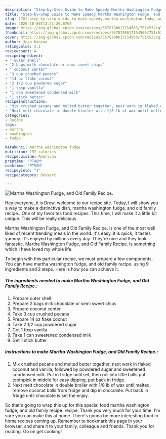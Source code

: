 ```yaml
---
description: "Step-by-Step Guide to Make Speedy Martha Washington Fudge, and Old Family Recipe."
title: "Step-by-Step Guide to Make Speedy Martha Washington Fudge, and Old Family Recipe."
slug: 1782-step-by-step-guide-to-make-speedy-martha-washington-fudge-and-old-family-recipe
date: 2020-10-06T13:43:26.676Z
image: https://img-global.cpcdn.com/recipes/5578700617154560/751x532cq70/martha-washington-fudge-and-old-family-recipe-recipe-main-photo.jpg
thumbnail: https://img-global.cpcdn.com/recipes/5578700617154560/751x532cq70/martha-washington-fudge-and-old-family-recipe-recipe-main-photo.jpg
cover: https://img-global.cpcdn.com/recipes/5578700617154560/751x532cq70/martha-washington-fudge-and-old-family-recipe-recipe-main-photo.jpg
author: Juan Hanson
ratingvalue: 3.1
reviewcount: 4
recipeingredient:
- " outer shell"
- "2 bags milk chocolate or semi sweet chips"
- " coconut center"
- "3 cup crushed pecans"
- "14 oz flake cocnut"
- "2 1/2 cup powdered sugar"
- "1 tbsp vanilla"
- "1 can sweetened condensed milk"
- "1 stick butter"
recipeinstructions:
- "Mix crushed pecans and melted butter together, next work in flaked coconut and vanilla, followed by powdered sugar and sweetened condensed milk. Put in fridge until set, then roll into little balls put toothpick in middle for easy dipping, put back in fridge."
- "Next melt chocolate in double broiler with 1/8 lb of wax until melted, remove coconut balls from fridge and dip in chocolate. Put back in fridge until chocolate is set the enjoy."
categories:
- Recipe
tags:
- martha
- washington
- fudge

katakunci: martha washington fudge 
nutrition: 197 calories
recipecuisine: American
preptime: "PT40M"
cooktime: "PT58M"
recipeyield: "1"
recipecategory: Dessert

---
```



![Martha Washington Fudge, and Old Family Recipe.](https://img-global.cpcdn.com/recipes/5578700617154560/751x532cq70/martha-washington-fudge-and-old-family-recipe-recipe-main-photo.jpg)

Hey everyone, it is Drew, welcome to our recipe site. Today, I will show you a way to make a distinctive dish, martha washington fudge, and old family recipe.. One of my favorites food recipes. This time, I will make it a little bit unique. This will be really delicious.

Martha Washington Fudge, and Old Family Recipe. is one of the most well liked of recent trending meals in the world. It's easy, it is quick, it tastes yummy. It's enjoyed by millions every day. They're nice and they look fantastic. Martha Washington Fudge, and Old Family Recipe. is something which I have loved my whole life.




To begin with this particular recipe, we must prepare a few components. You can have martha washington fudge, and old family recipe. using 9 ingredients and 2 steps. Here is how you can achieve it.

<!--inarticleads1-->

##### The ingredients needed to make Martha Washington Fudge, and Old Family Recipe.:

1. Prepare  outer shell
1. Prepare 2 bags milk chocolate or semi sweet chips
1. Prepare  coconut center
1. Take 3 cup crushed pecans
1. Prepare 14 oz flake cocnut
1. Take 2 1/2 cup powdered sugar
1. Get 1 tbsp vanilla
1. Take 1 can sweetened condensed milk
1. Get 1 stick butter




<!--inarticleads2-->

##### Instructions to make Martha Washington Fudge, and Old Family Recipe.:

1. Mix crushed pecans and melted butter together, next work in flaked coconut and vanilla, followed by powdered sugar and sweetened condensed milk. Put in fridge until set, then roll into little balls put toothpick in middle for easy dipping, put back in fridge.
1. Next melt chocolate in double broiler with 1/8 lb of wax until melted, remove coconut balls from fridge and dip in chocolate. Put back in fridge until chocolate is set the enjoy.




So that's going to wrap this up for this special food martha washington fudge, and old family recipe. recipe. Thank you very much for your time. I'm sure you can make this at home. There's gonna be more interesting food in home recipes coming up. Remember to bookmark this page in your browser, and share it to your family, colleague and friends. Thank you for reading. Go on get cooking!
